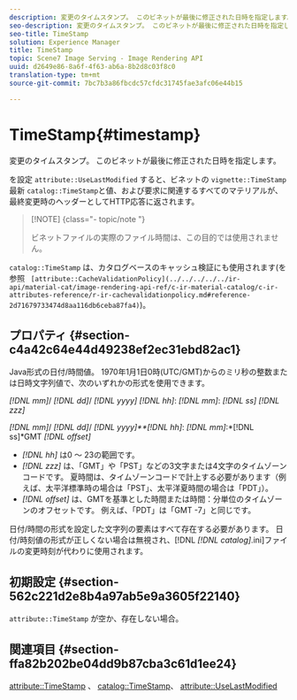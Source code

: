 ```yaml
---
description: 変更のタイムスタンプ。 このビネットが最後に修正された日時を指定します。
seo-description: 変更のタイムスタンプ。 このビネットが最後に修正された日時を指定します。
seo-title: TimeStamp
solution: Experience Manager
title: TimeStamp
topic: Scene7 Image Serving - Image Rendering API
uuid: d2649e86-8a6f-4f63-ab6a-8b2d8c03f8c0
translation-type: tm+mt
source-git-commit: 7bc7b3a86fbcdc57cfdc31745fae3afc06e44b15

---
```



# TimeStamp{#timestamp}

変更のタイムスタンプ。 このビネットが最後に修正された日時を指定します。

を設定 `attribute::UseLastModified` すると、ビネットの `vignette::TimeStamp` 最新 `catalog::TimeStamp`と値、および要求に関連するすべてのマテリアルが、最終変更時のヘッダーとしてHTTP応答に返されます。

>[!NOTE] {class=&quot;- topic/note &quot;}
>
>ビネットファイルの実際のファイル時間は、この目的では使用されません。

`catalog::TimeStamp` は、カタログベースのキャッシュ検証にも使用されます(を参照 ` [attribute::CacheValidationPolicy](../../../../../ir-api/material-cat/image-rendering-api-ref/c-ir-material-catalog/c-ir-attributes-reference/r-ir-cachevalidationpolicy.md#reference-2d71679733474d8aa116db6ceba87fa4)`)。

## プロパティ {#section-c4a42c64e44d49238ef2ec31ebd82ac1}

Java形式の日付/時間値。 1970年1月1日0時(UTC/GMT)からのミリ秒の整数または日時文字列値で、次のいずれかの形式を使用できます。

*[!DNL mm]*/ *[!DNL dd]*/ *[!DNL yyyy]* *[!DNL hh]*: *[!DNL mm]*: *[!DNL ss]* *[!DNL zzz]*

*[!DNL mm]*/ *[!DNL dd]*/ *[!DNL yyyy]**[!DNL hh]*: *[!DNL mm]*:*[!DNL ss]*GMT *[!DNL offset]*

* *[!DNL hh]* は0 ～ 23の範囲です。
* *[!DNL zzz]* は、「GMT」や「PST」などの3文字または4文字のタイムゾーンコードです。 夏時間は、タイムゾーンコードで計上する必要があります（例えば、太平洋標準時の場合は「PST」、太平洋夏時間の場合は「PDT」）。
* *[!DNL offset]* は、GMTを基準とした時間または時間：分単位のタイムゾーンのオフセットです。 例えば、「PDT」は「GMT -7」と同じです。

日付/時間の形式を設定した文字列の要素はすべて存在する必要があります。 日付/時刻値の形式が正しくない場合は無視され、[!DNL *[!DNL catalog]*.ini]ファイルの変更時刻が代わりに使用されます。

## 初期設定 {#section-562c221d2e8b4a97ab5e9a3605f22140}

`attribute::TimeStamp` が空か、存在しない場合。

## 関連項目 {#section-ffa82b202be04dd9b87cba3c61d1ee24}

[attribute::TimeStamp](../../../../../ir-api/material-cat/image-rendering-api-ref/c-ir-material-catalog/c-ir-attributes-reference/r-ir-timestamp.md#reference-8373ad4ee03d4e4b9a8fc96cf42b3181) 、 [catalog::TimeStamp](../../../../../ir-api/material-cat/image-rendering-api-ref/c-ir-material-catalog/c-ir-material-data-reference/r-ir-timestamp-dataref.md#reference-6daf7973dc4f4b4e9e8165756db7c319)、 [attribute::UseLastModified](../../../../../ir-api/material-cat/image-rendering-api-ref/c-ir-material-catalog/c-ir-attributes-reference/r-ir-uselastmodified.md#reference-d2ab628c9e004fedbd38324866dbca1d)
